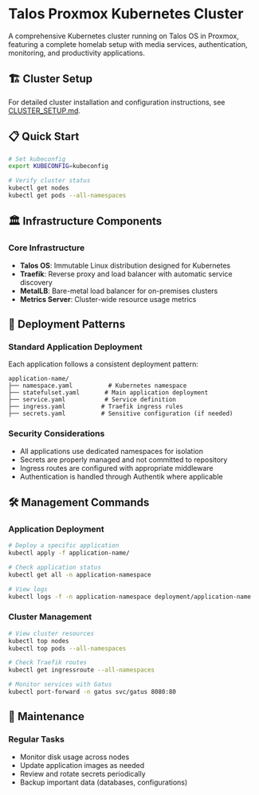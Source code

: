 # Talos Proxmox Kubernetes Cluster

A comprehensive Kubernetes cluster running on Talos OS in Proxmox, featuring a complete homelab setup with media services, authentication, monitoring, and productivity applications.

## 🏗️ Cluster Setup

For detailed cluster installation and configuration instructions, see [CLUSTER_SETUP.md](./CLUSTER_SETUP.md).

## 📋 Quick Start

```bash
# Set kubeconfig
export KUBECONFIG=kubeconfig

# Verify cluster status
kubectl get nodes
kubectl get pods --all-namespaces
```

## 🏛️ Infrastructure Components

### Core Infrastructure
- **Talos OS**: Immutable Linux distribution designed for Kubernetes
- **Traefik**: Reverse proxy and load balancer with automatic service discovery
- **MetalLB**: Bare-metal load balancer for on-premises clusters
- **Metrics Server**: Cluster-wide resource usage metrics

## 🚀 Deployment Patterns

### Standard Application Deployment
Each application follows a consistent deployment pattern:

```
application-name/
├── namespace.yaml          # Kubernetes namespace
├── statefulset.yaml       # Main application deployment
├── service.yaml           # Service definition
├── ingress.yaml          # Traefik ingress rules
├── secrets.yaml          # Sensitive configuration (if needed)
```

### Security Considerations
- All applications use dedicated namespaces for isolation
- Secrets are properly managed and not committed to repository
- Ingress routes are configured with appropriate middleware
- Authentication is handled through Authentik where applicable

## 🛠️ Management Commands

### Application Deployment
```bash
# Deploy a specific application
kubectl apply -f application-name/

# Check application status
kubectl get all -n application-namespace

# View logs
kubectl logs -f -n application-namespace deployment/application-name
```

### Cluster Management
```bash
# View cluster resources
kubectl top nodes
kubectl top pods --all-namespaces

# Check Traefik routes
kubectl get ingressroute --all-namespaces

# Monitor services with Gatus
kubectl port-forward -n gatus svc/gatus 8080:80
```

## 🔧 Maintenance

### Regular Tasks
- Monitor disk usage across nodes
- Update application images as needed
- Review and rotate secrets periodically
- Backup important data (databases, configurations)
